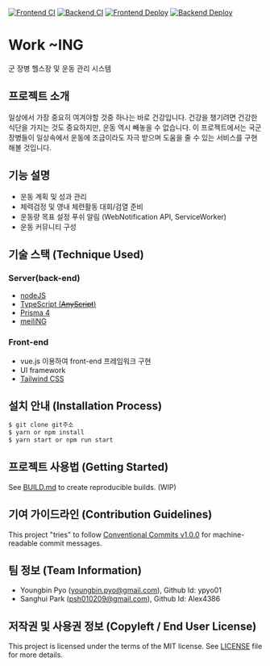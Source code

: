 
[![Frontend CI](https://github.com/osamhack2022/WEB_WorkING_WorkING/actions/workflows/fe-ci.yml/badge.svg)](https://github.com/osamhack2022/WEB_WorkING_WorkING/actions/workflows/fe-ci.yml) 
[![Backend CI](https://github.com/osamhack2022/WEB_WorkING_WorkING/actions/workflows/be-ci.yml/badge.svg)](https://github.com/osamhack2022/WEB_WorkING_WorkING/actions/workflows/be-ci.yml) 
[![Frontend Deploy](https://github.com/osamhack2022/WEB_WorkING_WorkING/actions/workflows/fe-deploy.yml/badge.svg)](https://github.com/osamhack2022/WEB_WorkING_WorkING/actions/workflows/fe-deploy.yml) 
[![Backend Deploy](https://github.com/osamhack2022/WEB_WorkING_WorkING/actions/workflows/be-deploy.yml/badge.svg)](https://github.com/osamhack2022/WEB_WorkING_WorkING/actions/workflows/be-deploy.yml) 

# Work ~ING
군 장병 헬스장 및 운동 관리 시스템  

## 프로젝트 소개
일상에서 가장 중요히 여겨야할 것중 하나는 바로 건강입니다. 건강을 챙기려면 건강한 식단을 가지는 것도 중요하지만, 운동 역시 빼놓을 수 없습니다. 이 프로젝트에서는 국군 장병들이 일상속에서 운동에 조금이라도 자극 받으며 도움을 줄 수 있는 서비스를 구현해볼 것입니다. 

## 기능 설명
  - 운동 계획 및 성과 관리
  - 체력검정 및 영내 체련활동 대회/검열 준비
  - 운동량 목표 설정 푸쉬 알림 (WebNotification API, ServiceWorker)
  - 운동 커뮤니티 구성

## 기술 스택 (Technique Used) 
### Server(back-end)
 - [nodeJS](https://nodejs.org)
 - [TypeScript (~~AnyScript~~)](https://typescriptlang.org)
 - [Prisma 4](https://prisma.io)
 - [meiliNG](https://meili.ng)

### Front-end
 -  vue.js 이용하여 front-end 프레임워크 구현
 -  UI framework
 -  [Tailwind CSS](https://tailwindcss.com)

## 설치 안내 (Installation Process)
```bash
$ git clone git주소
$ yarn or npm install
$ yarn start or npm run start
```

## 프로젝트 사용법 (Getting Started)
See [BUILD.md](/BUILD.md) to create reproducible builds. (WIP)  

## 기여 가이드라인 (Contribution Guidelines)
This project "tries" to follow [Conventional Commits v1.0.0](https://www.conventionalcommits.org/en/v1.0.0/) for machine-readable commit messages.  
 
## 팀 정보 (Team Information)
- Youngbin Pyo (youngbin.pyo@gmail.com), Github Id: ypyo01
- Sanghui Park (psh010209@gmail.com), Github Id: Alex4386

## 저작권 및 사용권 정보 (Copyleft / End User License)
This project is licensed under the terms of the MIT license. See [LICENSE](/LICENSE) file for more details.  
